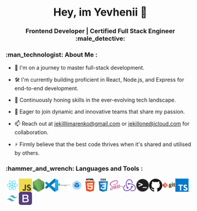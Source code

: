 <h1 align="center"> Hey, im Yevhenii 👋 </h1>

<h3 align="center"> Frontend Developer | Certified Full Stack Engineer :male_detective: </h3>


<!-- <h3 align="center"> Imagination rules the world :male_detective: </h3> -->


<!-- <div id="header" align="left">
  <img src="https://media.giphy.com/media/M9gbBd9nbDrOTu1Mqx/giphy.gif" width="100"/>
</div> -->


  <h3 align="left">:man_technologist: About Me :</h3>
  
- 🔭 I'm on a journey to master full-stack development.

- 🛠️  I'm currently building proficient in React, Node.js, and Express for end-to-end development.
  
- 🌱  Continuously honing skills in the ever-evolving tech landscape.
  
- 🦾  Eager to join dynamic and innovative teams that share my passion.
  
- 📫  Reach out at jekilllimarenko@gmail.com or jekillone@icloud.com for collaboration.

- ⚡  Firmly believe that the best code thrives when it's shared and utilised by others.

<!-- <h3 align="left">:octocat: Contact Me:</h3>
<p align="left">
  <span style="margin-right: 10px;">
    <a href="https://t.me/eyeije" target="blank">
      <img align="center" src="https://cdn-icons-png.flaticon.com/512/2504/2504941.png" alt="telegram" width="35" height="35" />
    </a>
  </span>
  <span style="margin-right: 10px;">
    <a href="https://www.instagram.com/yevhenii_lymarenko" target="blank">
      <img align="center" src="https://i.pinimg.com/originals/6a/8d/ae/6a8dae207b423873cba5b6c532bf57a1.png" alt="instagram" width="35" height="35" />
    </a>
  </span>
  <span style="margin-right: 10px;">
    <a href="https://www.facebook.com/eugenelimarenko/" target="blank">
      <img align="center" src="https://upload.wikimedia.org/wikipedia/commons/thumb/d/d5/Facebook_F_icon.svg/640px-Facebook_F_icon.svg.png" alt="facebook" width="35" height="35" />
    </a>
  </span>
</p> 



<img src="https://komarev.com/ghpvc/?username=yevheniili&style=flat-square&color=blueviolet" alt="ysn"/>
-->
<h3 align="left">:hammer_and_wrench: Languages and Tools :</h3>
<img align="left" alt="React" width="35" height="35" src="https://raw.githubusercontent.com/github/explore/80688e429a7d4ef2fca1e82350fe8e3517d3494d/topics/react/react.png" />
<img align="left" alt="JavaScript" width="35" height="35" src="https://raw.githubusercontent.com/github/explore/80688e429a7d4ef2fca1e82350fe8e3517d3494d/topics/javascript/javascript.png" />
<img align="left" alt="Node.js" width="35" height="35" src="https://raw.githubusercontent.com/github/explore/80688e429a7d4ef2fca1e82350fe8e3517d3494d/topics/nodejs/nodejs.png" />
<img align="left" alt="Visual Studio Code" width="35" height="35" src="https://raw.githubusercontent.com/github/explore/80688e429a7d4ef2fca1e82350fe8e3517d3494d/topics/visual-studio-code/visual-studio-code.png" />
<img align="left" alt="MongoDB" width="32px" src="https://raw.githubusercontent.com/github/explore/80688e429a7d4ef2fca1e82350fe8e3517d3494d/topics/mongodb/mongodb.png" />
<img align="left" alt="Webpack" width="35" height="35" src="https://raw.githubusercontent.com/github/explore/80688e429a7d4ef2fca1e82350fe8e3517d3494d/topics/webpack/webpack.png" />
<!-- <img align="left" alt="Babel" width="35" height="35" src="https://raw.githubusercontent.com/github/explore/80688e429a7d4ef2fca1e82350fe8e3517d3494d/topics/babel/babel.png" /> -->
<!-- <img align="left" alt="Npm" width="35" height="35"
src="https://raw.githubusercontent.com/github/explore/80688e429a7d4ef2fca1e82350fe8e3517d3494d/topics/npm/npm.png" /> -->
<img align="left" alt="HTML5" width="35" height="35" src="https://raw.githubusercontent.com/github/explore/80688e429a7d4ef2fca1e82350fe8e3517d3494d/topics/html/html.png" /> 
<img align="left" alt="CSS3" width="35" height="35" src="https://raw.githubusercontent.com/github/explore/80688e429a7d4ef2fca1e82350fe8e3517d3494d/topics/css/css.png" />
<img align="left" alt="Sass" width="35" height="35" src="https://raw.githubusercontent.com/github/explore/80688e429a7d4ef2fca1e82350fe8e3517d3494d/topics/sass/sass.png" />
<img align="left" alt="Redux" width="35" height="35"
src="https://raw.githubusercontent.com/github/explore/80688e429a7d4ef2fca1e82350fe8e3517d3494d/topics/redux/redux.png" />
<img align="left" alt="Terminal" width="35" height="35" src="https://raw.githubusercontent.com/github/explore/80688e429a7d4ef2fca1e82350fe8e3517d3494d/topics/terminal/terminal.png" />
<img align="left" alt="GitHub" width="35" height="35" src="https://raw.githubusercontent.com/github/explore/78df643247d429f6cc873026c0622819ad797942/topics/github/github.png" />
<img align="left" alt="Git" width="35" height="35" src="https://raw.githubusercontent.com/github/explore/80688e429a7d4ef2fca1e82350fe8e3517d3494d/topics/git/git.png" />
<!-- <img align="left" alt="Angular" width="35" height="35" src="https://raw.githubusercontent.com/github/explore/80688e429a7d4ef2fca1e82350fe8e3517d3494d/topics/angular/angular.png" /> -->
<img align="left" alt="Typescript" width="35" height="35" src="https://raw.githubusercontent.com/github/explore/80688e429a7d4ef2fca1e82350fe8e3517d3494d/topics/typescript/typescript.png" />
<img align="left" alt="Tailwind" width="35" height="35" src="https://raw.githubusercontent.com/github/explore/80688e429a7d4ef2fca1e82350fe8e3517d3494d/topics/tailwind/tailwind.png" />
<img align="left" alt="Bootstrap" width="35" height="35" src="https://raw.githubusercontent.com/github/explore/80688e429a7d4ef2fca1e82350fe8e3517d3494d/topics/bootstrap/bootstrap.png" />


